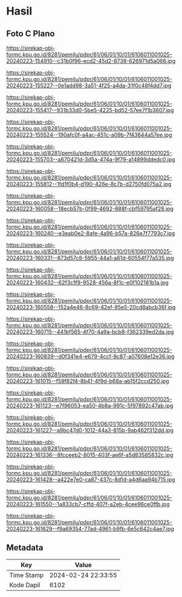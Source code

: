 # Hasil

## Foto C Plano

https://sirekap-obj-formc.kpu.go.id/8281/pemilu/pdpr/61/06/01/10/01/6106011001025-20240223-154910--c31b0f96-ecd2-45d2-8738-626971d5a066.jpg

https://sirekap-obj-formc.kpu.go.id/8281/pemilu/pdpr/61/06/01/10/01/6106011001025-20240223-155227--0e1add98-3a51-4f25-a4da-31f0c48f4dd7.jpg

https://sirekap-obj-formc.kpu.go.id/8281/pemilu/pdpr/61/06/01/10/01/6106011001025-20240223-155417--931b33d0-5be5-4225-bd52-57ee7f1b3607.jpg

https://sirekap-obj-formc.kpu.go.id/8281/pemilu/pdpr/61/06/01/10/01/6106011001025-20240223-155524--190afc0f-a4ac-451c-a09b-7f43644a57ee.jpg

https://sirekap-obj-formc.kpu.go.id/8281/pemilu/pdpr/61/06/01/10/01/6106011001025-20240223-155703--a670421d-3d5a-474a-9f79-a14899ddedc0.jpg

https://sirekap-obj-formc.kpu.go.id/8281/pemilu/pdpr/61/06/01/10/01/6106011001025-20240223-155812--1fd1f0b4-d190-426e-8c7b-d2750fd075a2.jpg

https://sirekap-obj-formc.kpu.go.id/8281/pemilu/pdpr/61/06/01/10/01/6106011001025-20240223-160058--18ecb57b-0f99-4692-888f-cbf59795af28.jpg

https://sirekap-obj-formc.kpu.go.id/8281/pemilu/pdpr/61/06/01/10/01/6106011001025-20240223-160240--e3eab0e2-8afe-4a96-b57a-826e7f7793c7.jpg

https://sirekap-obj-formc.kpu.go.id/8281/pemilu/pdpr/61/06/01/10/01/6106011001025-20240223-160331--873d57c8-5955-44a1-a61d-60554f77a535.jpg

https://sirekap-obj-formc.kpu.go.id/8281/pemilu/pdpr/61/06/01/10/01/6106011001025-20240223-160432--62f3c1f9-9528-456a-8f1c-e0f102181b1a.jpg

https://sirekap-obj-formc.kpu.go.id/8281/pemilu/pdpr/61/06/01/10/01/6106011001025-20240223-160558--152a4e46-8c69-42ef-95e5-20cd8abcb36f.jpg

https://sirekap-obj-formc.kpu.go.id/8281/pemilu/pdpr/61/06/01/10/01/6106011001025-20240223-160715--441bf565-4f70-4a9a-bcb8-f362339ed2da.jpg

https://sirekap-obj-formc.kpu.go.id/8281/pemilu/pdpr/61/06/01/10/01/6106011001025-20240223-160839--d0f341e4-e679-4ccf-8c87-a07608e12e36.jpg

https://sirekap-obj-formc.kpu.go.id/8281/pemilu/pdpr/61/06/01/10/01/6106011001025-20240223-161015--f59f82f4-8b41-4f9d-b68a-ab15f2ccd250.jpg

https://sirekap-obj-formc.kpu.go.id/8281/pemilu/pdpr/61/06/01/10/01/6106011001025-20240223-161123--e7f96053-ea50-4b8a-991c-5f97892c47ab.jpg

https://sirekap-obj-formc.kpu.go.id/8281/pemilu/pdpr/61/06/01/10/01/6106011001025-20240223-161227--a9bc47d0-1012-44a3-815b-9ab462f312dd.jpg

https://sirekap-obj-formc.kpu.go.id/8281/pemilu/pdpr/61/06/01/10/01/6106011001025-20240223-161336--8fcceeb2-8015-403f-ae6f-a5d83585832c.jpg

https://sirekap-obj-formc.kpu.go.id/8281/pemilu/pdpr/61/06/01/10/01/6106011001025-20240223-161428--a422e7e0-ca87-437c-8d1d-a4d6aa94b715.jpg

https://sirekap-obj-formc.kpu.go.id/8281/pemilu/pdpr/61/06/01/10/01/6106011001025-20240223-161550--1a833cb7-cffd-407f-a2eb-4cee96ce0ffb.jpg

https://sirekap-obj-formc.kpu.go.id/8281/pemilu/pdpr/61/06/01/10/01/6106011001025-20240223-161629--f9a69354-77ad-4961-b9fb-6e5c642c4ae7.jpg


## Metadata

| Key        | Value               |
| ---------- | ------------------- |
| Time Stamp | 2024-02-24 22:33:55 |
| Kode Dapil | 6102                |



